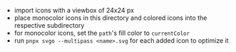 - import icons with a viewbox of 24x24 px
- place monocolor icons in this directory and colored icons into the respective subdirectory
- for monocolor icons, set the `path`'s fill color to `currentColor`
- run `pnpx svgo --multipass <name>.svg` for each added icon to optimize it
